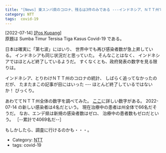 ```yaml
---
title: "[News] 東スンバ県のコロナ、残るは3件のみである ---インドネシア、ＮＴＴ州ではコロナはほとんど終焉したような数字だ！調査に行けるかしらん・・・"
category: NTT
tags:  covid-19
---
```


[2022-07-14] [[Pos Kupang]](https://kupang.tribunnews.com/2022/07/14/sumba-timur-tersisa-tiga-kasuscovid-19)  
 原題は Sumba Timur Tersisa Tiga Kasus Covid-19 である。

 日本は確実に「第七波」にはいり、
世界中でも再び感染者数が急上昇している。
インドネシアも同じ状況だと思っていた。
そんなことはなく、
インドネシアではほとんど終了しているようだ。
すくなくとも、政府発表の数字を見る限りは。

 インドネシア、とりわけＮＴＴ州のコロナの統計、
しばらく追ってなかったのだが、
たまたまこの記事が目にはいった ---
ほとんど終了しているではないか！
びっくり。

 あわててＮＴＴ州全体の数字を調べてみた。
[ここ](https://m.andrafarm.com/_andra.php?_i=daftar-co19-provinsi&noneg=23&urut=2&asc=01100000000)に詳しい数字がある。 2022-07-14 の新しい感染者は4名だという。
現在治療中の患者は州全体で66名だそうだ。
なお、エンデ県は新規の感染者数はゼロ、
治療中の患者数もゼロだという。
［--累計で4069名だ--］

 もしかしたら、調査に行けるのかも・・・。

- Category: [NTT](https://merapano.github.io/categories.html#NTT)
- tags:  covid-19

